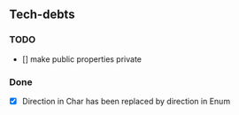 ## Tech-debts
### TODO
- [] make public properties private
### Done
- [X] Direction in Char has been replaced by direction in Enum
